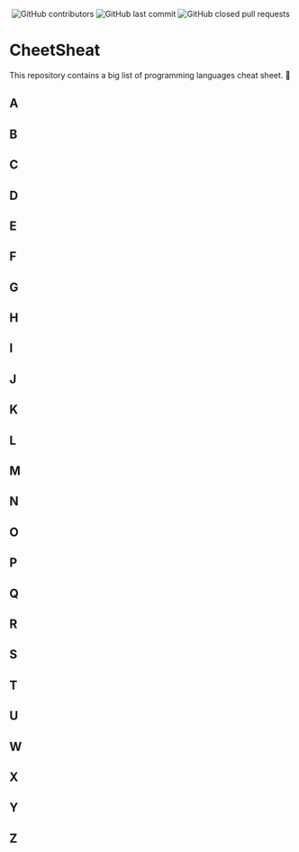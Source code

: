 <p>
<img alt="" src="https://img.shields.io/github/repo-size/AmirJey/CheatSheet">
<img alt="GitHub contributors" src="https://img.shields.io/github/contributors/AmirJey/CheatSheet">
<img alt="GitHub last commit" src="https://img.shields.io/github/last-commit/AmirJey/CheatSheet">
<img alt="GitHub closed pull requests" src="https://img.shields.io/github/issues-pr-closed/AmirJey/CheatSheet">
</p>

# CheetSheat
This repository contains a big list of programming languages cheat sheet. :rocket:

<h2>A</h2>

<h2>B</h2>

<h2>C</h2>

<h2>D</h2>

<h2>E</h2>

<h2>F</h2>

<h2>G</h2>

<h2>H</h2>

<h2>I</h2>

<h2>J</h2>

<h2>K</h2>

<h2>L</h2>

<h2>M</h2>

<h2>N</h2>

<h2>O</h2>

<h2>P</h2>

<h2>Q</h2>

<h2>R</h2>

<h2>S</h2>

<h2>T</h2>

<h2>U</h2>

<h2>W</h2>

<h2>X</h2>

<h2>Y</h2>

<h2>Z</h2>
